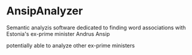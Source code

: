 # AnsipAnalyzer
Semantic analyzis software dedicated to finding word associations with Estonia's ex-prime minister Andrus Ansip

potentially able to analyze other ex-prime ministers
